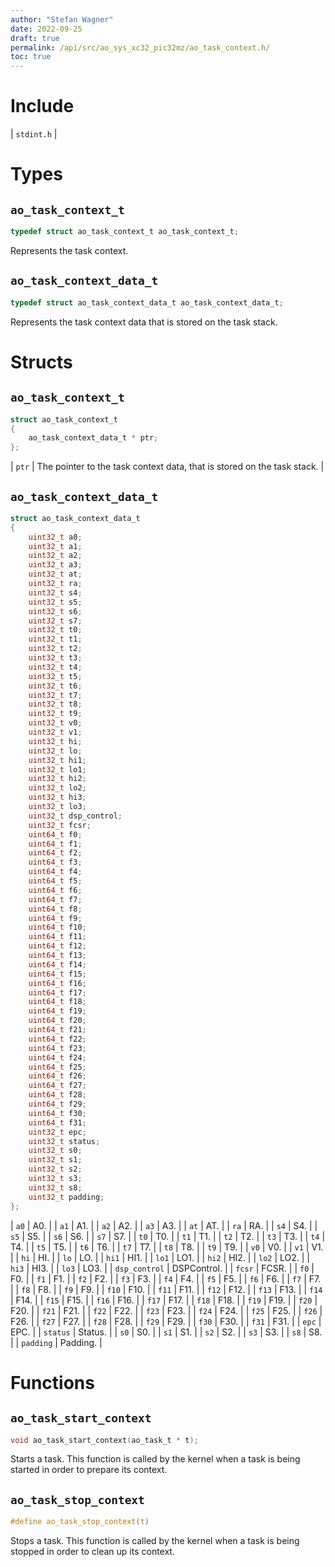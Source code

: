 ```yaml
---
author: "Stefan Wagner"
date: 2022-09-25
draft: true
permalink: /api/src/ao_sys_xc32_pic32mz/ao_task_context.h/
toc: true
---
```


# Include

| `stdint.h` |

# Types

## `ao_task_context_t`

```c
typedef struct ao_task_context_t ao_task_context_t;
```

Represents the task context.

## `ao_task_context_data_t`

```c
typedef struct ao_task_context_data_t ao_task_context_data_t;
```

Represents the task context data that is stored on the task stack.

# Structs

## `ao_task_context_t`

```c
struct ao_task_context_t
{
    ao_task_context_data_t * ptr;
};
```

| `ptr` | The pointer to the task context data, that is stored on the task stack. |

## `ao_task_context_data_t`

```c
struct ao_task_context_data_t
{
    uint32_t a0;
    uint32_t a1;
    uint32_t a2;
    uint32_t a3;
    uint32_t at;
    uint32_t ra;
    uint32_t s4;
    uint32_t s5;
    uint32_t s6;
    uint32_t s7;
    uint32_t t0;
    uint32_t t1;
    uint32_t t2;
    uint32_t t3;
    uint32_t t4;
    uint32_t t5;
    uint32_t t6;
    uint32_t t7;
    uint32_t t8;
    uint32_t t9;
    uint32_t v0;
    uint32_t v1;
    uint32_t hi;
    uint32_t lo;
    uint32_t hi1;
    uint32_t lo1;
    uint32_t hi2;
    uint32_t lo2;
    uint32_t hi3;
    uint32_t lo3;
    uint32_t dsp_control;
    uint32_t fcsr;
    uint64_t f0;
    uint64_t f1;
    uint64_t f2;
    uint64_t f3;
    uint64_t f4;
    uint64_t f5;
    uint64_t f6;
    uint64_t f7;
    uint64_t f8;
    uint64_t f9;
    uint64_t f10;
    uint64_t f11;
    uint64_t f12;
    uint64_t f13;
    uint64_t f14;
    uint64_t f15;
    uint64_t f16;
    uint64_t f17;
    uint64_t f18;
    uint64_t f19;
    uint64_t f20;
    uint64_t f21;
    uint64_t f22;
    uint64_t f23;
    uint64_t f24;
    uint64_t f25;
    uint64_t f26;
    uint64_t f27;
    uint64_t f28;
    uint64_t f29;
    uint64_t f30;
    uint64_t f31;
    uint32_t epc;
    uint32_t status;
    uint32_t s0;
    uint32_t s1;
    uint32_t s2;
    uint32_t s3;
    uint32_t s8;
    uint32_t padding;
};
```

| `a0` | A0. |
| `a1` | A1. |
| `a2` | A2. |
| `a3` | A3. |
| `at` | AT. |
| `ra` | RA. |
| `s4` | S4. |
| `s5` | S5. |
| `s6` | S6. |
| `s7` | S7. |
| `t0` | T0. |
| `t1` | T1. |
| `t2` | T2. |
| `t3` | T3. |
| `t4` | T4. |
| `t5` | T5. |
| `t6` | T6. |
| `t7` | T7. |
| `t8` | T8. |
| `t9` | T9. |
| `v0` | V0. |
| `v1` | V1. |
| `hi` | HI. |
| `lo` | LO. |
| `hi1` | HI1. |
| `lo1` | LO1. |
| `hi2` | HI2. |
| `lo2` | LO2. |
| `hi3` | HI3. |
| `lo3` | LO3. |
| `dsp_control` | DSPControl. |
| `fcsr` | FCSR. |
| `f0` | F0. |
| `f1` | F1. |
| `f2` | F2. |
| `f3` | F3. |
| `f4` | F4. |
| `f5` | F5. |
| `f6` | F6. |
| `f7` | F7. |
| `f8` | F8. |
| `f9` | F9. |
| `f10` | F10. |
| `f11` | F11. |
| `f12` | F12. |
| `f13` | F13. |
| `f14` | F14. |
| `f15` | F15. |
| `f16` | F16. |
| `f17` | F17. |
| `f18` | F18. |
| `f19` | F19. |
| `f20` | F20. |
| `f21` | F21. |
| `f22` | F22. |
| `f23` | F23. |
| `f24` | F24. |
| `f25` | F25. |
| `f26` | F26. |
| `f27` | F27. |
| `f28` | F28. |
| `f29` | F29. |
| `f30` | F30. |
| `f31` | F31. |
| `epc` | EPC. |
| `status` | Status. |
| `s0` | S0. |
| `s1` | S1. |
| `s2` | S2. |
| `s3` | S3. |
| `s8` | S8. |
| `padding` | Padding. |

# Functions

## `ao_task_start_context`

```c
void ao_task_start_context(ao_task_t * t);
```

Starts a task. This function is called by the kernel when a task is being started in order to prepare its context.

## `ao_task_stop_context`

```c
#define ao_task_stop_context(t)
```

Stops a task. This function is called by the kernel when a task is being stopped in order to clean up its context.

